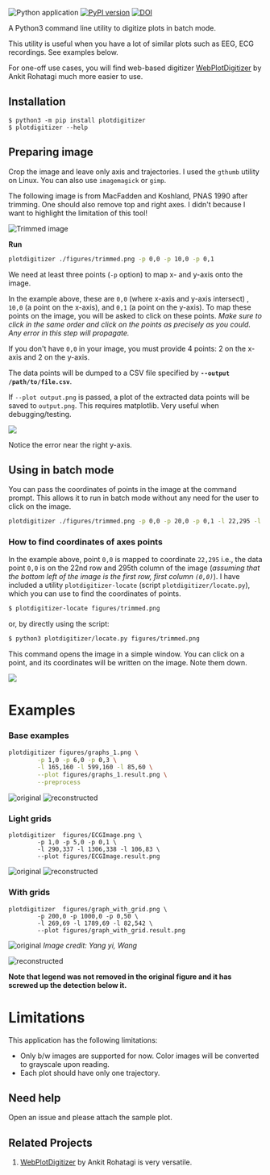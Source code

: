 ![Python application](https://github.com/dilawar/PlotDigitizer/workflows/Python%20application/badge.svg) [![PyPI version](https://badge.fury.io/py/plotdigitizer.svg)](https://badge.fury.io/py/plotdigitizer) [![DOI](https://zenodo.org/badge/140683649.svg)](https://zenodo.org/badge/latestdoi/140683649)

A Python3 command line utility to digitize plots in batch mode.

This utility is useful when you have a lot of similar plots such as EEG, ECG recordings. See examples below.

For one-off use cases, you will find web-based digitizer [WebPlotDigitizer](https://automeris.io/WebPlotDigitizer/) 
by Ankit Rohatagi much more easier to use.

## Installation

```
$ python3 -m pip install plotdigitizer
$ plotdigitizer --help
```

## Preparing image

Crop the image and leave only axis and trajectories. I used the `gthumb` utility on Linux. 
You can also use `imagemagick` or `gimp`.

The following image is from MacFadden and Koshland, PNAS 1990 after trimming. One
should also remove top and right axes. I didn't because I want to highlight the 
limitation of this tool!

![Trimmed image](./figures/trimmed.png)

__Run__

```bash
plotdigitizer ./figures/trimmed.png -p 0,0 -p 10,0 -p 0,1
```

We need at least three points (`-p` option) to map x- and y-axis onto the image.  

In the example above, these are `0,0` (where x-axis and y-axis intersect) , `10,0` (a point on
the x-axis), and `0,1` (a point on the y-axis). To map these points on the image, you
will be asked to click on these points. _Make sure to click in the same order and click on
the points as precisely as you could. Any error in this step will propagate._ 

If you don't have `0,0` in your image, you must provide 4 points: 2 on the x-axis and 2 on the y-axis.

The data points will be dumped to a CSV file specified by __`--output
/path/to/file.csv`__.

If `--plot output.png` is passed, a plot of the extracted data points will be
saved to `output.png`. This requires matplotlib. Very useful when debugging/testing.

![](./figures/traj.png)

Notice the error near the right y-axis.

## Using in batch mode

You can pass the coordinates of points in the image at the command prompt.
This allows it to run in batch mode without any need for the user to click on
the image.

```bash
plotdigitizer ./figures/trimmed.png -p 0,0 -p 20,0 -p 0,1 -l 22,295 -l 142,295 -l 22,215 --plot output.png
```

### How to find coordinates of axes points

In the example above, point `0,0` is mapped to coordinate `22,295` i.e., the
data point `0,0` is on the 22nd row and 295th column of the image (_assuming that the bottom left
of the image is the first row, first column `(0,0)`_). I have included a utility
`plotdigitizer-locate` (script `plotdigitizer/locate.py`), which you can use to
find the coordinates of points.


```bash
$ plotdigitizer-locate figures/trimmed.png
```

or, by directly using the script:

```bash
$ python3 plotdigitizer/locate.py figures/trimmed.png
```

This command opens the image in a simple window. You can click on a point, and
its coordinates will be written on the image. Note them down.

![](./figures/trimmed_locate.png)


# Examples

### Base examples

```bash
plotdigitizer figures/graphs_1.png \
		-p 1,0 -p 6,0 -p 0,3 \
		-l 165,160 -l 599,160 -l 85,60 \
		--plot figures/graphs_1.result.png \
		--preprocess
```

![original](./figures/graphs_1.png)
![reconstructed](./figures/graphs_1.result.png)

### Light grids

```
plotdigitizer  figures/ECGImage.png \
		-p 1,0 -p 5,0 -p 0,1 \
        -l 290,337 -l 1306,338 -l 106,83 \
		--plot figures/ECGImage.result.png
```

![original](./figures/ECGImage.png)
![reconstructed](./figures/ECGImage.result.png)

### With grids

```
plotdigitizer  figures/graph_with_grid.png \
		-p 200,0 -p 1000,0 -p 0,50 \
        -l 269,69 -l 1789,69 -l 82,542 \
		--plot figures/graph_with_grid.result.png
```

![original](./figures/graph_with_grid.png)
_Image credit: Yang yi, Wang_

![reconstructed](./figures/graph_with_grid.result.png)

__Note that legend was not removed in the original figure and it has screwed up
the detection below it.__

# Limitations

This application has the following limitations:

- Only b/w images are supported for now. Color images will be converted to grayscale upon reading.
- Each plot should have only one trajectory.

## Need help

Open an issue and please attach the sample plot.

## Related Projects

1.  [WebPlotDigitizer](https://automeris.io/WebPlotDigitizer/) by Ankit
Rohatagi is very versatile.
